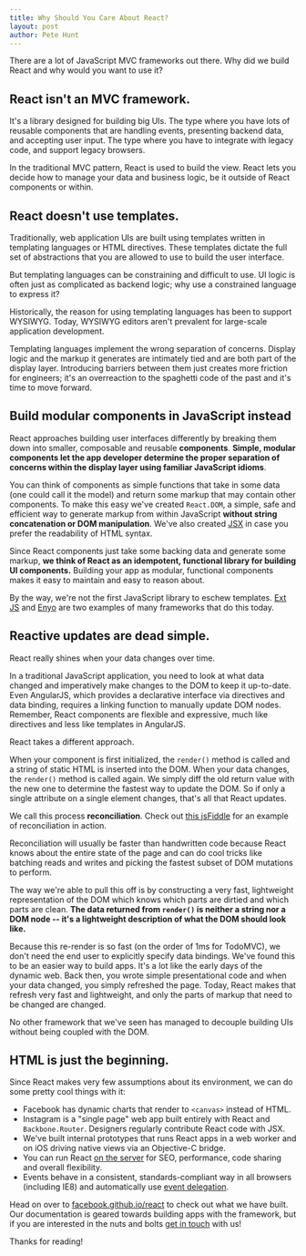 ```yaml
---
title: Why Should You Care About React?
layout: post
author: Pete Hunt
---
```


There are a lot of JavaScript MVC frameworks out there. Why did we build React
and why would you want to use it?


## React isn't an MVC framework.

It's a library designed for building big UIs. The type where you have lots of
reusable components that are handling events, presenting backend data, and
accepting user input. The type where you have to integrate with legacy code, and
support legacy browsers.

In the traditional MVC pattern, React is used to build the view. React lets you
decide how to manage your data and business logic, be it outside of React
components or within.

## React doesn't use templates.

Traditionally, web application UIs are built using templates written in
templating languages or HTML directives. These templates dictate the full set of
abstractions that you are allowed to use to build the user interface.

But templating languages can be constraining and difficult to use. UI logic is
often just as complicated as backend logic; why use a constrained language to
express it?

Historically, the reason for using templating languages has been to support
WYSIWYG. Today, WYSIWYG editors aren't prevalent for large-scale application
development.

Templating languages implement the wrong separation of concerns. Display logic
and the markup it generates are intimately tied and are both part of the display
layer. Introducing barriers between them just creates more friction for
engineers; it's an overreaction to the spaghetti code of the past and it's time
to move forward.

## Build modular components in JavaScript instead

React approaches building user interfaces differently by breaking them down into
smaller, composable and reusable **components**. **Simple, modular components let
the app developer determine the proper separation of concerns within the display
layer using familiar JavaScript idioms**.

You can think of components as simple functions that take in some data (one could
call it the model) and return some markup that may contain other components. To
make this easy we've created `React.DOM`, a simple, safe and efficient way to
generate markup from within JavaScript **without string concatenation or DOM
manipulation**. We've also created
[JSX](facebook.github.io/react/docs/syntax.html) in case you prefer the
readability of HTML syntax.

Since React components just take some backing data and generate some markup, **we
think of React as an idempotent, functional library for building UI components.**
Building your app as modular, functional components makes it easy to maintain and
easy to reason about.

By the way, we're not the first JavaScript library to eschew templates.
[Ext JS](http://www.sencha.com/products/extjs/) and [Enyo](http://enyojs.com/)
are two examples of many frameworks that do this today.

## Reactive updates are dead simple.

React really shines when your data changes over time.

In a traditional JavaScript application, you need to look at what data changed
and imperatively make changes to the DOM to keep it up-to-date. Even AngularJS,
which provides a declarative interface via directives and data binding, requires
a linking function to manually update DOM nodes. Remember, React components are
flexible and expressive, much like directives and less like templates in
AngularJS.

React takes a different approach.

When your component is first initialized, the `render()` method is called and a
string of static HTML is inserted into the DOM. When your data changes, the
`render()` method is called again. We simply diff the old return value with the
new one to determine the fastest way to update the DOM. So if only a single
attribute on a single element changes, that's all that React updates.

We call this process **reconciliation**. Check out
[this jsFiddle](http://jsfiddle.net/fv6RD/3/) for an example of reconciliation
in action.

Reconciliation will usually be faster than handwritten code because React knows
about the entire state of the page and can do cool tricks like batching reads
and writes and picking the fastest subset of DOM mutations to perform.

The way we're able to pull this off is by constructing a very fast, lightweight
representation of the DOM which knows which parts are dirtied and which parts
are clean. **The data returned from `render()` is neither a string nor a DOM
node -- it's a lightweight description of what the DOM should look like.**

Because this re-render is so fast (on the order of 1ms for TodoMVC), we don't
need the end user to explicitly specify data bindings. We've found this to be an
easier way to build apps. It's a lot like the early days of the dynamic web.
Back then, you wrote simple presentational code and when your data changed, you
simply refreshed the page. Today, React makes that refresh very fast and
lightweight, and only the parts of markup that need to be changed are changed.

No other framework that we've seen has managed to decouple building UIs without
being coupled with the DOM.

## HTML is just the beginning.

Since React makes very few assumptions about its environment, we can do some
pretty cool things with it:

- Facebook has dynamic charts that render to `<canvas>` instead of HTML.
- Instagram is a "single page" web app built entirely with React and
  `Backbone.Router`. Designers regularly contribute React code with JSX.
- We've built internal prototypes that runs React apps in a web worker and
  on iOS driving native views via an Objective-C bridge.
- You can run React
  [on the server](http://github.com/petehunt/react-server-rendering)
  for SEO, performance, code sharing and overall flexibility.
- Events behave in a consistent, standards-compliant way in all browsers
  (including IE8) and automatically use
  [event delegation](http://davidwalsh.name/event-delegate).

Head on over to
[facebook.github.io/react](http://facebook.github.io/react) to check
out what we have built. Our documentation is geared towards building
apps with the framework, but if you are interested in the
nuts and bolts
[get in touch](http://facebook.github.io/react/support.html) with us!

Thanks for reading!
